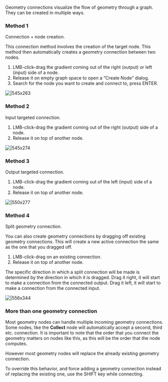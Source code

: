 Geometry connections visualize the flow of geometry through a graph. They can be created in multiple ways.

### Method 1

Connection + node creation.

This connection method involves the creation of the target node. This method then automatically creates a geometry connection between two nodes.

1. LMB-click-drag the gradient coming out of the right (output) or left (input) side of a node.
2. Release it on empty graph space to open a “Create Node” dialog.
3. Search for the node you want to create and connect to, press ENTER.

![|545x263](https://lh4.googleusercontent.com/Ckj9l8-x5ByN0qy27SxMO1tlOZCW4NembAp7taatDRqN-mAEAPmloL13yWZh0mdcgcYPsXyAB7Qqr6murrr-isg2MDVrZWjltQJNuyELAMoLswcBuL43HtF8IZDkkYQWfOpya67QCcgZQkqHBCcvUXSjyN_-IWQMpVXC3vQbxSQ-jmN5ZPCgcjQpyA)

### Method 2

Input targeted connection.

1. LMB-click-drag the gradient coming out of the right (output) side of a node.
2. Release it on top of another node.

![|545x274](https://lh5.googleusercontent.com/bLz6FM_IuY7t_VjYEoLIOK5IRIdfb-zulDz4QMkCRfLD7vfT55eWV1kivFnmO2xN6QQIvW7-iTEA0GfsGUGq-zlix8QNHiuVoRuFS9e7y2qyNDWR5ImUcjTQpTcgAWUf8mdjIUxQuSLpozY9-AnfE9hF9epiycprfOg2NS-VF_5BSXBb31Orrx48Lg)

### Method 3

Output targeted connection.

1. LMB-click-drag the gradient coming out of the left (input) side of a node.
2. Release it on top of another node.

![|550x277](https://lh3.googleusercontent.com/wyuA2TDqphCq2tkee9gYlIQ46WBpA1IIP8pjvxlc1v6P2F-xWMJ5vfQjXqQ-d4vF0HMXJXaFJjJMc0k-7RO5w_VoHZ2pWF08FeoeSs9ob-UZtI7DBI-etX1Oi_yq4FawxfgQV8SpwxlXql_9JcrMHzHaaxv9UWdajg6KFAzroF3QD4YrZyPJN1M6cQ)

### Method 4

Split geometry connection.

You can also create geometry connections by dragging off existing geometry connections. This will create a new active connection the same as the one that you dragged off.

1. LMB-click-drag on an existing connection.
2. Release it on top of another node.

The specific direction in which a split connection will be made is determined by the direction in which it is dragged. Drag it right, it will start to make a connection from the connected output. Drag it left, it will start to make a connection from the connected input.

![|556x344](https://lh5.googleusercontent.com/iFZb1G03hjP0TdNUIuuVEKJxSrwgTxJ5X75Tp_CIwJK_yH2-h7WEyLXjv8yToCIS4D_O5hwyd1A6ku6tvzVTeaN7RKPPCMdzXcb3BeF3zcyYr6bYxwj57xa08Bn4dIIp8vOi3kxMejUgg0MmK-buSj7Gz6Qy35YI8EAIFhmAdYihUwLwe-0peCDhOA)

### More than one geometry connection

Most geometry nodes can handle multiple incoming geometry connections. Some nodes, like the **Collect** node will automatically accept a second, third etc. connection. It is important to note that the order that you connect the geometry matters on nodes like this, as this will be the order that the node computes.

However most geometry nodes will replace the already existing geometry connection.

To override this behavior, and force adding a geometry connection instead of replacing the existing one, use the SHIFT key while connecting.